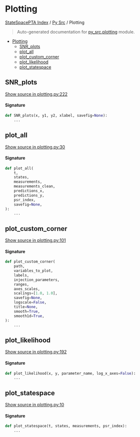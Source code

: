 # Plotting

[StateSpacePTA Index](../README.md#statespacepta-index) /
[Py Src](./index.md#py-src) /
Plotting

> Auto-generated documentation for [py_src.plotting](https://github.com/tomkimpson/StateSpacePTA.jl/blob/pulsar_terms/py_src/plotting.py) module.

- [Plotting](#plotting)
  - [SNR_plots](#snr_plots)
  - [plot_all](#plot_all)
  - [plot_custom_corner](#plot_custom_corner)
  - [plot_likelihood](#plot_likelihood)
  - [plot_statespace](#plot_statespace)

## SNR_plots

[Show source in plotting.py:222](https://github.com/tomkimpson/StateSpacePTA.jl/blob/pulsar_terms/py_src/plotting.py#L222)

#### Signature

```python
def SNR_plots(x, y1, y2, xlabel, savefig=None):
    ...
```



## plot_all

[Show source in plotting.py:30](https://github.com/tomkimpson/StateSpacePTA.jl/blob/pulsar_terms/py_src/plotting.py#L30)

#### Signature

```python
def plot_all(
    t,
    states,
    measurements,
    measurements_clean,
    predictions_x,
    predictions_y,
    psr_index,
    savefig=None,
):
    ...
```



## plot_custom_corner

[Show source in plotting.py:101](https://github.com/tomkimpson/StateSpacePTA.jl/blob/pulsar_terms/py_src/plotting.py#L101)

#### Signature

```python
def plot_custom_corner(
    path,
    variables_to_plot,
    labels,
    injection_parameters,
    ranges,
    axes_scales,
    scalings=[1.0, 1.0],
    savefig=None,
    logscale=False,
    title=None,
    smooth=True,
    smooth1d=True,
):
    ...
```



## plot_likelihood

[Show source in plotting.py:192](https://github.com/tomkimpson/StateSpacePTA.jl/blob/pulsar_terms/py_src/plotting.py#L192)

#### Signature

```python
def plot_likelihood(x, y, parameter_name, log_x_axes=False):
    ...
```



## plot_statespace

[Show source in plotting.py:10](https://github.com/tomkimpson/StateSpacePTA.jl/blob/pulsar_terms/py_src/plotting.py#L10)

#### Signature

```python
def plot_statespace(t, states, measurements, psr_index):
    ...
```